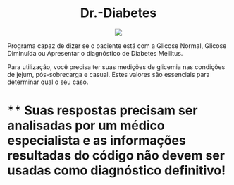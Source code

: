 <h1 align="center"> Dr.-Diabetes </h1> 
<p align="center"><img src="http://img.shields.io/static/v1?label=STATUS&message=FINALIZADO&color=GREEN&style=for-the-badge"/></p>

Programa capaz de dizer se o paciente está com a Glicose Normal, Glicose Diminuída ou Apresentar o diagnóstico de Diabetes Mellitus.

Para utilização, você precisa ter suas medições de glicemia nas condições de jejum, pós-sobrecarga e casual. Estes valores são essenciais para determinar qual o seu caso.

# ** Suas respostas precisam ser analisadas por um médico especialista e as informações resultadas do código não devem ser usadas como diagnóstico definitivo!
